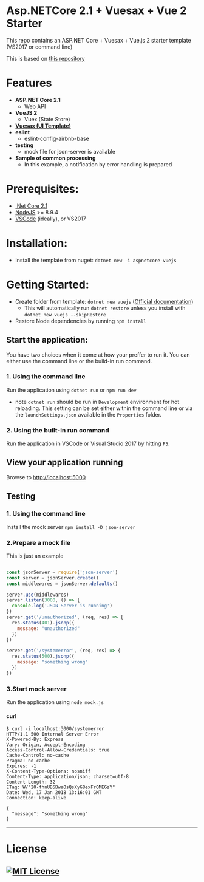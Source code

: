 # Asp.NETCore 2.1 + Vuesax  + Vue 2 Starter

This repo contains an ASP.NET Core + Vuesax + Vue.js 2 starter template (VS2017 or command line)

This is based on [this repository](https://github.com/MarkPieszak/aspnetcore-Vue-starter)

# Features

- **ASP.NET Core 2.1**
  - Web API
- **VueJS 2**
  - Vuex (State Store)
- **[Vuesax (UI Template)](https://lusaxweb.github.io/vuesax/)**
- **eslint**
  - eslint-config-airbnb-base
- **testing**
  - mock file for json-server is available
- **Sample of common processing**
  - In this example, a notification by error handling is prepared

# Prerequisites:
 * [.Net Core 2.1](https://www.microsoft.com/net/download/windows)
 * [NodeJS](https://nodejs.org/) >= 8.9.4
 * [VSCode](https://code.visualstudio.com/) (ideally), or VS2017

# Installation:
 * Install the template from nuget: `dotnet new -i aspnetcore-vuejs`

# Getting Started:
 * Create folder from template: `dotnet new vuejs` ([Official documentation](https://docs.microsoft.com/en-us/dotnet/core/tools/dotnet-new?tabs=netcore2x))
   * This will automatically run `dotnet restore` unless you install with `dotnet new vuejs --skipRestore`
 * Restore Node dependencies by running `npm install`

## Start the application:
You have two choices when it come at how your preffer to run it. You can either use the command line or the build-in run command.

### 1. Using the command line
Run the application using `dotnet run` or `npm run dev`
- note `dotnet run` should be run in `Development` environment for hot reloading. This setting can be set either within the command line or via the `launchSettings.json` available in the `Properties` folder.

### 2. Using the built-in run command
Run the application in VSCode or Visual Studio 2017 by hitting `F5`.

## View your application running
Browse to [http://localhost:5000](http://localhost:5000)

## Testing

### 1. Using the command line

Install the mock server `npm install -D json-server`

### 2.Prepare a mock file

This is just an example
```javascript:mock.js

const jsonServer = require('json-server')
const server = jsonServer.create()
const middlewares = jsonServer.defaults()

server.use(middlewares)
server.listen(3000, () => {
  console.log('JSON Server is running')
})
server.get('/unauthorized', (req, res) => {
  res.status(401).jsonp({
    message: "unauthorized"
  })
})

server.get('/systemerror', (req, res) => {
  res.status(500).jsonp({
    message: "something wrong"
  })
})
```

### 3.Start mock server

Run the application using `node mock.js`

#### curl

````
$ curl -i localhost:3000/systemerror
HTTP/1.1 500 Internal Server Error
X-Powered-By: Express
Vary: Origin, Accept-Encoding
Access-Control-Allow-Credentials: true
Cache-Control: no-cache
Pragma: no-cache
Expires: -1
X-Content-Type-Options: nosniff
Content-Type: application/json; charset=utf-8
Content-Length: 32
ETag: W/"20-fhnUB5BwaOsQsXyG8exFr0MEGzY"
Date: Wed, 17 Jan 2018 13:16:01 GMT
Connection: keep-alive

{
  "message": "something wrong"
}
````

----
# License

[![MIT License](https://img.shields.io/badge/license-MIT-blue.svg?style=flat)](/content/LICENSE) 
----

